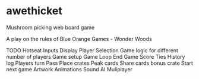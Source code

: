 # awethicket
Mushroom picking web board game

A play on the rules of Blue Orange Games - Wonder Woods

TODO
Hotseat
Inputs
Display
Player Selection
Game logic for different number of players
Game setup
Game Loop
End Game
Score
Ties
History log
Players turn
Pass
Place crates
Peak cards
Share cards
bonus crate
Start next game
Artwork
Animations
Sound
AI
Muliplayer
